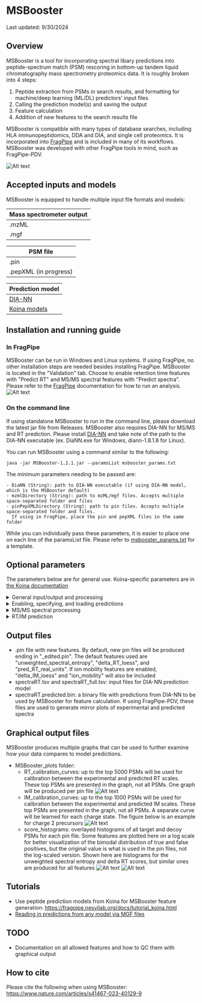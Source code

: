 # MSBooster
Last updated: 9/30/2024

## Overview
MSBooster is a tool for incorporating spectral libary predictions into peptide-spectrum match (PSM) 
rescoring in bottom-up tandem liquid chromatography mass spectrometry proteomics data. It is roughly
broken into 4 steps:
1. Peptide extraction from PSMs in search results, and formatting for machine/deep learning (ML/DL) 
predictors' input files
2. Calling the prediction model(s) and saving the output
3. Feature calculation
4. Addition of new features to the search results file

MSBooster is compatible with many types of database searches, including HLA immunopeptidomics, DDA and
DIA, and single cell proteomics. It is incorporated into [FragPipe](https://fragpipe.nesvilab.org/) 
and is included in many of its workflows. MSBooster was developed with other FragPipe tools in mind, 
such as FragPipe-PDV.

![Alt text](README_imgs/manuscript1_workflow.png)

## Accepted inputs and models
MSBooster is equipped to handle multiple input file formats and models:

| Mass spectrometer output |
| --- |
| .mzML |
| .mgf |

| PSM file |
| --- |
| .pin |
| .pepXML (in progress) |

| Prediction model                             |
|----------------------------------------------|
| [DIA-NN](https://github.com/vdemichev/DiaNN) |
| [Koina models](Koina.md)                     |

## Installation and running guide
### In FragPipe
MSBooster can be run in Windows and Linux systems. If using FragPipe, no other installation steps are
needed besides installing FragPipe. MSBooster is located in the "Validation" tab. Choose to enable 
retention time features with "Predict RT" and MS/MS spectral features with "Predict spectra". Please refer to the 
[FragPipe](https://fragpipe.nesvilab.org/) documentation for how to run an analysis.
![Alt text](README_imgs/fragpipe_koina_interface.png)

### On the command line
If using standalone MSBooster to run in the command line, please download the latest jar file from 
Releases. MSBooster also requires DIA-NN for MS/MS and RT prediction. Please install 
[DIA-NN](https://github.com/vdemichev/DiaNN) and take note of the path to the DIA-NN executable 
(ex. DiaNN.exe for Windows, diann-1.8.1.8 for Linux).

You can run MSBooster using a command similar to the following: 

    java -jar MSBooster-1.2.1.jar --paramsList msbooster_params.txt
    
The minimum parameters needing to be passed are:

    - DiaNN (String): path to DIA-NN executable (if using DIA-NN model, which is the MSBooster default)
    - mzmlDirectory (String): path to mzML/mgf files. Accepts multiple space-separated folder and files
    - pinPepXMLDirectory (String): path to pin files. Accepts multiple space-separated folder and files.
      If using in FragPipe, place the pin and pepXML files in the same folder

While you can individually pass these parameters, it is easier to place one 
on each line of the paramsList file. Please refer to [msbooster_params.txt](msbooster_params.txt)
for a template.


## Optional parameters
The parameters below are for general use. Koina-specific parameters are in [the Koina documentation](Koina.md#command-line)
<details>
<summary>General input/output and processing</summary>
<ul>
  <li><code>paramsList (String)</code>: location to text file containing parameters for this run
  <li><code>fragger (String)</code>: file path of fragger.params file from the MSFragger run. MSBooster will read in multiple parameters
and adjust internal parameters based on them, such as fragment mass error tolerance and mass offsets
  <li><code>outputDirectory (String)</code>: where to output the new files
  <li><code>editedPin (String)</code>: MSBooster will name the new file based on the ones provided. For example, A.pin will have a counterpart 
called A_edited.pin. To change from the default of "edited", provide a new string here
  <li><code>renamePin (int)</code>: whether to generate a new pin file or rewrite the old one. Default here is 1, which will not overwrite. 
Setting this to 0 will overwrite the old pin file
  <li><code>deletePreds (boolean)</code>: whether to delete the files storing model predictions after finishing a succesful run. By default, set
to false. Set to true if you wish to delete these
  <li><code>loadingPercent (int)</code>: how often to report progress on tasks using a progress reporter. By default, set to 10, meaning an 
update will be printed every 10%. 
  <li><code>numThreads (int)</code>: number of threads to use. By default set to 0, which uses all available threads minus 1
  <li><code>splitPredInputFile (int)</code>: only used when DIA-NN predictions fail due to an out of memory error (137). By default, set
to 1, but you can increase this to specify how many smaller files the DIA-NN input file should be broken up into. Each
file will then be predicted sequentially, easy the memory burden
  <li><code>plotExtension (String)</code>: what file format plots should be in. png by default, and pdf is also allowed
  <li><code>features (String)</code>: list of features to be calculated. Case-sensitive, comm-separated without spaces in between.
Default is "predRTrealUnits,unweightedSpectralEntropy,deltaRTLOESS"
</ul>
</details>

<details>
<summary>Enabling, specifying, and loading predictions</summary>
<ul>
  <li><code>spectraPredFile (String)</code>: if you are reusing old spectral predictions (e.g. from DIA-NN or Koina), you can specify the file
location here
  <li><code>RTPredFile (String)</code>: same as spectraPredFile, but for RT predictions
  <li><code>IMPredFile (String)</code>: same as spectraPredFile, but for IM predictions
  <li><code>spectraModel (String)</code>: which spectral prediction model to use
  <li><code>rtModel (String)</code>: same as spectraModel, but for RT
  <li><code>imModel (String)</code>: same as spectraModel, but for IM
  <li><code>useSpectra (boolean)</code>: whether to use spectral prediction-based features. Set to true by default
  <li><code>useRT (boolean)</code>: whether to use RT prediction-based features. Set to true by default
  <li><code>useIM (boolean)</code>: whether to use IM prediction-based features. Set to false by default
</ul>
</details>

<details>
<summary>MS/MS spectral processing</summary>
<ul>
  <li><code>ppmTolerance (float)</code>: fragment error ppm tolerance (default 20ppm)
  <li><code>matchWithDaltons (boolean)</code>: whether to match predicted and observed fragments in Daltons (default false)
  <li><code>DaTolerance (float)</code>: how many daltons around the predicted peak to look for experimental peak (default 0.05)
  <li><code>useTopFragments (boolean)</code>: whether to filter spectral prediction to the N highest intensity peaks (default true)
  <li><code>topFragments (int)</code>: up to how many predicted fragments should be used for feature calculation (default 20). Only 
applied if useTopFragments is true
  <li><code>removeRankPeaks (boolean)</code>: Set to true by default, which filters out fragments from the experimental spectra once 
matched. If false, experimental fragments can be matched by multiple PSMs from the same scan
  <li><code>useBasePeak (boolean)</code>: whether a lower limit should be applied to MS2 predictions to only use fragments with higher
intensity (default true)
  <li><code>percentBasePeak (float)</code>: percent at which fragment with intensity of some percent of base peak intensity is included
in similarity calculation. Only applied if useBasePeak is true (default 1)
</ul>
</details>

<details>
<summary>RT/IM prediction</summary>
<ul>
  <li><code>loessEscoreCutoff (float)</code>: expectation value cutoff used for first pass at collecting PSMs for RT/IM calibration.
Default is 10^-3.5, or approximately 0.000316
  <li><code>rtLoessRegressionSize (int)</code>: maximum number of PSMs used for RT LOESS calibration (default 5000)
  <li><code>imLoessRegressionSize (int)</code>: same as rtLoessRegressionSize but for IM (default 1000)
  <li><code>minLoessRegressionSize (int)</code>: minimum number of PSMs needed to attempt LOESS RT/IM calibration (default 100). If fewer than
this number of PSMs are available, linear regression is used instead
  <li><code>minLinearRegressionSize (int)</code>: minimum number of PSMs needed to attempt linear regression RT/IM calibration (default 10).
If fewer than this number of PSMs are available, no calibration is attempted
  <li><code>loessBandwidth (String)</code>: list of bandwidths to try for RT/IM LOESS calibration (default 0.01,0.05,0.1,0.2). This must
be comma-separated with no spaces in between
  <li><code>regressionSplits (int)</code>: number of cross validations used for RT/IM LOESS calibration (default 5)
  <li><code>massesForLoessCalibration (String)</code>: masses for mass shifts that should be fit to their own calibration curves. List
is comma-separated with no spaces in between. The masses should be written to the same number of digits as in the PIN file
  <li><code>loessScatterOpacity (float)</code>: opacity of scatter plots in LOESS calibration figures, from 0 to 1 (default 0.35)
</ul>
</details>

## Output files
 - .pin file with new features. By default, new pin files will be produced ending in "_edited.pin". The
 default features used are "unweighted_spectral_entropy", "delta_RT_loess", and "pred_RT_real_units". If ion mobility
 features are enabled, "delta_IM_loess" and "ion_mobility" will also be included
 - spectraRT.tsv and spectraRT_full.tsv: input files for DIA-NN prediction model
 - spectraRT.predicted.bin: a binary file with predictions from DIA-NN to be used by MSBooster for 
feature calculation. If using FragPipe-PDV, these files are used to generate mirror plots of experimental
and predicted spectra

## Graphical output files
MSBooster produces multiple graphs that can be used to further examine how your data compares to model
predictions.
 - MSBooster_plots folder:
    - RT_calibration_curves: up to the top 5000 PSMs will be used for calibration between the 
    experimental and predicted RT scales. These top PSMs are presented in the graph, not all PSMs. 
    One graph will be produced per pin file
    ![Alt text](README_imgs/rt_calibration.png?raw=true)
    - IM_calibration_curves: up to the top 1000 PSMs will be used for calibration between the
      experimental and predicted IM scales. These top PSMs are presented in the graph, not all PSMs. A separate curve
      will be learned for each charge state. The figure below is an example for charge 2 precursors
    ![Alt text](README_imgs/im_calibration_charge2.png?raw=true)
    - score_histograms: overlayed histograms of all target and decoy PSMs for each pin file. Some 
    features are plotted here on a log scale for better visualization of the bimodal distribution of
    true and false positives, but the original value is what is used in the pin files, not the log-scaled
    version. Shown here are histograms for the unweighted spectral entropy and delta RT scores, but similar ones are
    produced for all features
    ![Alt text](README_imgs/entropy_hist.png?raw=true)
    ![Alt text](README_imgs/delta_RT_loess_hist.png?raw=true)

## Tutorials
- Use peptide prediction models from Koina for MSBooster feature generation: https://fragpipe.nesvilab.org/docs/tutorial_koina.html
- [Reading in predictions from any model via MGF files](ReadMgfPredictions.md) 

## TODO
- Documentation on all allowed features and how to QC them with graphical output
    
## How to cite
Please cite the following when using MSBooster: https://www.nature.com/articles/s41467-023-40129-9 
